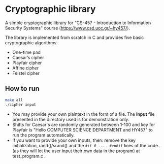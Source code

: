 # Cryptographic library
A simple cryptographic library for "CS-457 - Introduction to Information Security Systems" course (https://www.csd.uoc.gr/~hy457/).

The library is implemented from scratch in C and provides five basic cryptographic algorithms:
* One-time pad
* Caesar’s cipher
* Playfair cipher
* Affine cipher
* Feistel cipher


## How to run
```bash
make all
./cipher input
```

* You may provide your own plaintext in the form of a file. The **input** file presented in the directory used is for demonstration only.  
* Shifts for Caesar's are randomly generated between 1-100 and key for Playfair is "Hello COMPUTER SCIENCE DEPARTMENT and HY457" to run the program automatically.  
* If you want to provide your own inputs, then: remove the key initialization, rand()/srand() and the ```#if 0 .... #endif``` lines of the code.  
(as they will let the user input their own data in the program) at test_program.c .  
